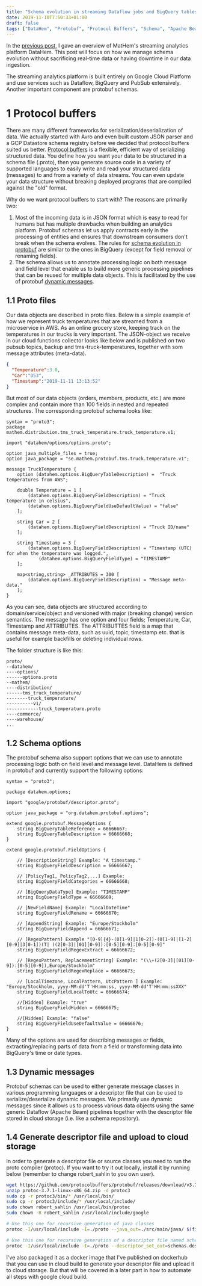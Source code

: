 ```yaml
---
title: "Schema evolution in streaming Dataflow jobs and BigQuery tables, part 1"
date: 2019-11-10T7:50:33+01:00
draft: false
tags: ["DataHem", "Protobuf", "Protocol Buffers", "Schema", "Apache Beam", "BigQuery", "Dataflow"]
---
```


In the [previous post](https://robertsahlin.com/fast-and-flexible-data-pipelines-with-protobuf-schema-registry/), I gave an overview of MatHem's streaming analytics platform DataHem. This post will focus on how we manage schema evolution without sacrificing real-time data or having downtime in our data ingestion.

The streaming analytics platform is built entirely on Google Cloud Platform and use services such as Dataflow, BigQuery and PubSub extensively. Another important component are protobuf schemas. 

# 1 Protocol buffers
There are many different frameworks for serialization/deserialization of data. We actually started with Avro and even built custom JSON parser and a GCP Datastore schema registry before we decided that protocol buffers suited us better. [Protocol buffers](https://developers.google.com/protocol-buffers) is a flexible, efficient way of serializing structured data. You define how you want your data to be structured in a schema file (.proto), then you generate source code in a variety of supported languages to easily write and read your structured data (messages) to and from a variety of data streams. You can even update your data structure without breaking deployed programs that are compiled against the "old" format.

Why do we want protocol buffers to start with? The reasons are primarily two:
1. Most of the incoming data is in JSON format which is easy to read for humans but has multiple drawbacks when building an analytics platform. Protobuf schemas let us apply contracts early in the processing of entities and ensures that downstream consumers don't break when the schema evolves. The rules for [schema evolution in protobuf](https://developers.google.com/protocol-buffers/docs/proto3#updating) are similar to the ones in BigQuery (except for field removal or renaming fields).
2. The schema allows us to annotate processing logic on both message and field level that enable us to build more generic processing pipelines that can be reused for multiple data objects. This is facilitated by the use of protobuf [dynamic messages](https://developers.google.com/protocol-buffers/docs/techniques#self-description).

## 1.1 Proto files
Our data objects are described in proto files. Below is a simple example of how we represent truck temperatures that are streamed from a microservice in AWS. As an online grocery store, keeping track on the temperatures in our trucks is very important. The JSON-object we receive in our cloud functions collector looks like below and is published on two pubsub topics, backup and tms-truck-temperatures, together with som message attributes (meta-data).

```json
{
  "Temperature":3.0,
  "Car":"D53",
  "Timestamp":"2019-11-11 13:13:52"
}
```

But most of our data objects (orders, members, products, etc.) are more complex and contain more than 100 fields in nested and repeated structures. The corresponding protobuf schema looks like:

```
syntax = "proto3";
package mathem.distribution.tms_truck_temperature.truck_temperature.v1;

import "datahem/options/options.proto";

option java_multiple_files = true;
option java_package = "se.mathem.protobuf.tms.truck.temperature.v1";

message TruckTemperature {
    option (datahem.options.BigQueryTableDescription) =  "Truck temperatures from AWS";
    
    double Temperature = 1 [
        (datahem.options.BigQueryFieldDescription) = "Truck temperature in celsius",
        (datahem.options.BigQueryFieldUseDefaultValue) = "false"
    ];
    
    string Car = 2 [
        (datahem.options.BigQueryFieldDescription) = "Truck ID/name"
    ];
    
    string Timestamp = 3 [
        (datahem.options.BigQueryFieldDescription) = "Timestamp (UTC) for when the temperature was logged.", 
            (datahem.options.BigQueryFieldType) = "TIMESTAMP"
    ];
    
    map<string,string> _ATTRIBUTES = 300 [
        (datahem.options.BigQueryFieldDescription) = "Message meta-data." 
    ];
}
```
As you can see, data objects are structured according to domain/service/object and versioned with major (breaking change) version semantics. The message has one option and four fields; Temperature, Car, Timestamp and ATTRIBUTES. The ATTRIBUTTES field is a map that contains message meta-data, such as uuid, topic, timestamp etc. that is useful for example backfills or deleting individual rows.

The folder structure is like this:
```
proto/
--datahem/
----options/
------options.proto
--mathem/
----distribution/
------tms_truck_temperature/
--------truck_temperature/
----------v1/
------------truck_temperature.proto
----commerce/
----warehouse/
...
```

## 1.2 Schema options
The protobuf schema also support options that we can use to annotate processing logic both on field level and message level. DataHem is defined in protobuf and currently support the following options:
```
syntax = "proto3";

package datahem.options;

import "google/protobuf/descriptor.proto";

option java_package = "org.datahem.protobuf.options";

extend google.protobuf.MessageOptions {
    string BigQueryTableReference = 66666667;
    string BigQueryTableDescription = 66666668;
}

extend google.protobuf.FieldOptions {

    // [DescriptionString] Example: "A timestamp."
    string BigQueryFieldDescription = 66666667;

    // [PolicyTag1, PolicyTag2,...] Example:
    string BigQueryFieldCategories = 66666668;

    // [BigQueryDataType] Example: "TIMESTAMP"
    string BigQueryFieldType = 66666669; 

    // [NewFieldName] Example: "LocalDateTime"
    string BigQueryFieldRename = 66666670; 

    // [AppendString] Example: "Europe/Stockholm"
    string BigQueryFieldAppend = 66666671; 

    // [RegexPattern] Example "[0-9]{4}-(0[1-9]|1[0-2])-(0[1-9]|[1-2][0-9]|3[0-1])(T| )(2[0-3]|[01][0-9]):[0-5][0-9]:[0-5][0-9]"
    string BigQueryFieldRegexExtract = 66666672; 

    // [RegexPattern, ReplacementString] Example: "(\\+(2[0-3]|[01][0-9]):[0-5][0-9]),Europe/Stockholm"
    string BigQueryFieldRegexReplace = 66666673; 

    // [LocalTimezone, LocalPattern, UtcPattern ] Example: "Europe/Stockholm, yyyy-MM-dd'T'HH:mm:ss, yyyy-MM-dd'T'HH:mm:ssXXX"
    string BigQueryFieldLocalToUtc = 66666674; 

    //[Hidden] Example: "true"
    string BigQueryFieldHidden = 66666675;

    //[Hidden] Example: "false"
    string BigQueryFieldUseDefaultValue = 66666676; 
}
```
Many of the options are used for describing messages or fields, extracting/replacing parts of data from a field or transforming data into BigQuery's time or date types.

## 1.3 Dynamic messages
Protobuf schemas can be used to either generate message classes in various programming languages or a descriptor file that can be used to serialize/deserialize dynamic messages. We primarily use dynamic messages since it allows us to process various data objects using the same generic Dataflow (Apache Beam) pipelines together with the descriptor file stored in cloud storage (i.e. like a schema repository).

## 1.4 Generate descriptor file and upload to cloud storage
In order to generate a descriptor file or source classes you need to run the proto compiler (protoc). If you want to try it out locally, install it by running below (remember to change robert_sahlin to you own user).

```bash
wget https://github.com/protocolbuffers/protobuf/releases/download/v3.7.1/protoc-3.7.1-linux-x86_64.zip
unzip protoc-3.7.1-linux-x86_64.zip -d protoc3
sudo cp -r protoc3/bin/* /usr/local/bin/
sudo cp -r protoc3/include/* /usr/local/include/
sudo chown robert_sahlin /usr/local/bin/protoc
sudo chown -R robert_sahlin /usr/local/include/google

# Use this one for recursive generation of java classes
protoc -I/usr/local/include -I=./proto --java_out=./src/main/java/ $(find proto -iname "*.proto")

# Use this one for recursive generation of a descriptor file named schemas.desc
protoc -I/usr/local/include -I=./proto --descriptor_set_out=schemas.desc --include_imports $(find proto -iname "*.proto")
```
I've also packaged it as a docker image that I've published on dockerhub that you can use in cloud build to generate your descriptor file and upload it to cloud storage. But that will be covered in a later part in how to automate all steps with google cloud build.
